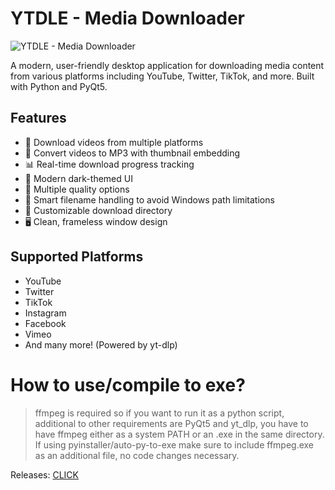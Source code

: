 # YTDLE - Media Downloader

![YTDLE - Media Downloader](https://cdn.discordapp.com/attachments/1004491384587288647/1337385712970108928/image.png?ex=67a74101&is=67a5ef81&hm=e08145962526ef5fedae5467e4d12f4c3b17058da5f7d4bf04f0a591cc498c79&)

A modern, user-friendly desktop application for downloading media content from various platforms including YouTube, Twitter, TikTok, and more. Built with Python and PyQt5.

## Features

- 🎥 Download videos from multiple platforms
- 🎵 Convert videos to MP3 with thumbnail embedding
- 📊 Real-time download progress tracking
- 🎨 Modern dark-themed UI
- 📱 Multiple quality options
- 🎯 Smart filename handling to avoid Windows path limitations
- 📂 Customizable download directory
- 🖥️ Clean, frameless window design

## Supported Platforms

- YouTube
- Twitter
- TikTok
- Instagram
- Facebook
- Vimeo
- And many more! (Powered by yt-dlp)

# How to use/compile to exe?
> ffmpeg is required so if you want to run it as a python script, additional to other requirements are PyQt5 and yt_dlp, you have to have ffmpeg either as a system PATH or an .exe in the same directory.
If using pyinstaller/auto-py-to-exe make sure to include ffmpeg.exe as an additional file, no code changes necessary.

Releases: [CLICK](https://github.com/Master0fFate/ytdle/releases)


